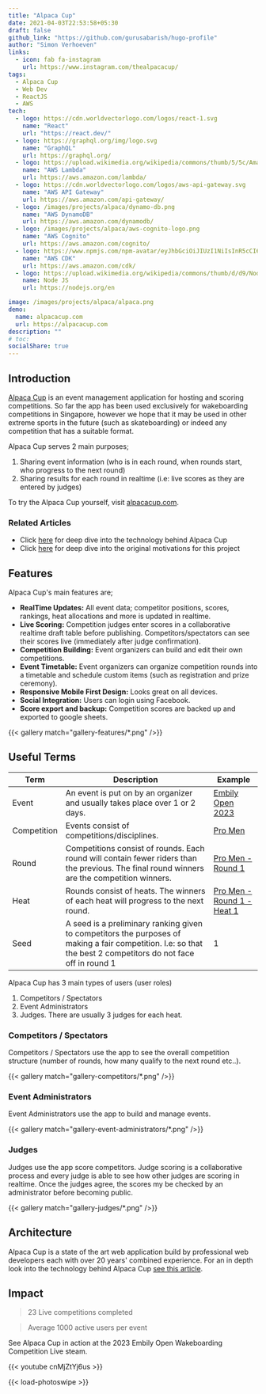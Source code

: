 ```yaml
---
title: "Alpaca Cup"
date: 2021-04-03T22:53:58+05:30
draft: false
github_link: "https://github.com/gurusabarish/hugo-profile"
author: "Simon Verhoeven"
links:
  - icon: fab fa-instagram
    url: https://www.instagram.com/thealpacacup/
tags:
  - Alpaca Cup
  - Web Dev
  - ReactJS
  - AWS
tech:
  - logo: https://cdn.worldvectorlogo.com/logos/react-1.svg
    name: "React"
    url: "https://react.dev/"
  - logo: https://graphql.org/img/logo.svg
    name: "GraphQL"
    url: https://graphql.org/
  - logo: https://upload.wikimedia.org/wikipedia/commons/thumb/5/5c/Amazon_Lambda_architecture_logo.svg/200px-Amazon_Lambda_architecture_logo.svg.png
    name: "AWS Lambda"
    url: https://aws.amazon.com/lambda/
  - logo: https://cdn.worldvectorlogo.com/logos/aws-api-gateway.svg
    name: "AWS API Gateway"
    url: https://aws.amazon.com/api-gateway/
  - logo: /images/projects/alpaca/dynamo-db.png
    name: "AWS DynamoDB"
    url: https://aws.amazon.com/dynamodb/
  - logo: /images/projects/alpaca/aws-cognito-logo.png
    name: "AWS Cognito"
    url: https://aws.amazon.com/cognito/
  - logo: https://www.npmjs.com/npm-avatar/eyJhbGciOiJIUzI1NiIsInR5cCI6IkpXVCJ9.eyJhdmF0YXJVUkwiOiJodHRwczovL3MuZ3JhdmF0YXIuY29tL2F2YXRhci9hY2M3M2RiNTFjNmE3NzIxYTIzNDAzNTQ0OWQ4MzgwOT9zaXplPTQ5NiZkZWZhdWx0PXJldHJvIn0.xgNJFrB8Tz89BFgDaybQOp1e54UfUv7VeqayL_Piddg
    name: "AWS CDK"
    url: https://aws.amazon.com/cdk/
  - logo: https://upload.wikimedia.org/wikipedia/commons/thumb/d/d9/Node.js_logo.svg/2560px-Node.js_logo.svg.png
    name: Node JS
    url: https://nodejs.org/en

image: /images/projects/alpaca/alpaca.png
demo:
  name: alpacacup.com
  url: https://alpacacup.com
description: ""
# toc:
socialShare: true
---
```


## Introduction

[Alpaca Cup](https://alpacacup.com/events) is an event management application for hosting and scoring competitions. So far the app has been used exclusively for wakeboarding competitions in Singapore, however we hope that it may be used in other extreme sports in the future (such as skateboarding) or indeed any competition that has a suitable format.

Alpaca Cup serves 2 main purposes;

1. Sharing event information (who is in each round, when rounds start, who progress to the next round)
2. Sharing results for each round in realtime (i.e: live scores as they are entered by judges)

To try the Alpaca Cup yourself, visit [alpacacup.com](https://alpacacup.com/).

### Related Articles

- Click [here](/blogs/alpaca-cup-architecture) for deep dive into the technology behind Alpaca Cup
- Click [here](/blogs/wakeboard-competition-app) for deep dive into the original motivations for this project

## Features

Alpaca Cup's main features are;

- **RealTime Updates:** All event data; competitor positions, scores, rankings, heat allocations and more is updated in realtime.
- **Live Scoring:** Competition judges enter scores in a collaborative realtime draft table before publishing. Competitors/spectators can see their scores live (immediately after judge confirmation).
- **Competition Building:** Event organizers can build and edit their own competitions.
- **Event Timetable:** Event organizers can organize competition rounds into a timetable and schedule custom items (such as registration and prize ceremony).
- **Responsive Mobile First Design:** Looks great on all devices.
- **Social Integration:** Users can login using Facebook.
- **Score export and backup:** Competition scores are backed up and exported to google sheets.

{{< gallery match="gallery-features/*.png" />}}

## Useful Terms

| Term        | Description                                                                                                                                                    | Example                                                                                       |
| ----------- | -------------------------------------------------------------------------------------------------------------------------------------------------------------- | --------------------------------------------------------------------------------------------- |
| Event       | An event is put on by an organizer and usually takes place over 1 or 2 days.                                                                                   | [Embily Open 2023](https://alpacacup.com/event/embily)                                        |
| Competition | Events consist of competitions/disciplines.                                                                                                                    | [Pro Men](https://alpacacup.com/competition/3f662283-b47e-48f8-915f-bfca763ebe0b)             |
| Round       | Competitions consist of rounds. Each round will contain fewer riders than the previous. The final round winners are the competition winners.                   | [Pro Men - Round 1](https://alpacacup.com/competition/3f662283-b47e-48f8-915f-bfca763ebe0b)   |
| Heat        | Rounds consist of heats. The winners of each heat will progress to the next round.                                                                             | [Pro Men - Round 1 - Heat 1](https://alpacacup.com/heat/7d6602e7-9f48-43de-999e-09c61a0431e3) |
| Seed        | A seed is a preliminary ranking given to competitors the purposes of making a fair competition. I.e: so that the best 2 competitors do not face off in round 1 | 1                                                                                             |

Alpaca Cup has 3 main types of users (user roles)

1. Competitors / Spectators
1. Event Administrators
1. Judges. There are usually 3 judges for each heat.

### Competitors / Spectators

Competitors / Spectators use the app to see the overall competition structure (number of rounds, how many qualify to the next round etc..).

{{< gallery match="gallery-competitors/*.png" />}}

### Event Administrators

Event Administrators use the app to build and manage events.

{{< gallery match="gallery-event-administrators/*.png" />}}

### Judges

Judges use the app score competitors. Judge scoring is a collaborative process and every judge is able to see how other judges are scoring in realtime. Once the judges agree, the scores my be checked by an administrator before becoming public.

{{< gallery match="gallery-judges/*.png" />}}

## Architecture

Alpaca Cup is a state of the art web application build by professional web developers each with over 20 years' combined experience. For an in depth look into the technology behind Alpaca Cup [see this article](/blogs/alpaca-cup-architecture/).

## Impact

> 23 Live competitions completed

> Average 1000 active users per event

See Alpaca Cup in action at the 2023 Embily Open Wakeboarding Competition Live steam.

{{< youtube cnMjZtYj6us >}}

{{< load-photoswipe >}}

